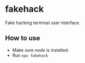 # fakehack
Fake hacking terminal user interface.

## How to use
 - Make sure node is installed.
 - Run `npx fakehack`
